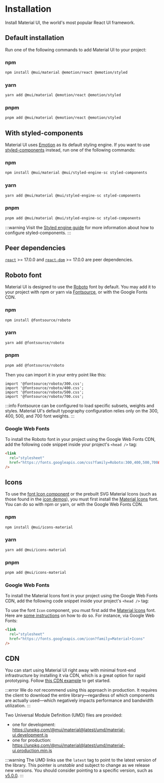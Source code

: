 # Installation

<p class="description">Install Material UI, the world's most popular React UI framework.</p>

## Default installation

Run one of the following commands to add Material UI to your project:

### npm

```sh
npm install @mui/material @emotion/react @emotion/styled
```

### yarn

```sh
yarn add @mui/material @emotion/react @emotion/styled
```

### pnpm

```sh
pnpm add @mui/material @emotion/react @emotion/styled

```

## With styled-components

Material UI uses [Emotion](https://emotion.sh/) as its default styling engine.
If you want to use [styled-components](https://styled-components.com/) instead, run one of the following commands:

### npm

```sh
npm install @mui/material @mui/styled-engine-sc styled-components
```

### yarn

```sh
yarn add @mui/material @mui/styled-engine-sc styled-components
```

### pnpm 
```sh
pnpm add @mui/material @mui/styled-engine-sc styled-components
```

:::warning
Visit the [Styled engine guide](/material-ui/guides/styled-engine/) for more information about how to configure styled-components.
:::

## Peer dependencies

<!-- #react-peer-version -->

[`react`](https://www.npmjs.com/package/react) >= 17.0.0 and [`react-dom`](https://www.npmjs.com/package/react-dom) >= 17.0.0 are peer dependencies.

## Roboto font

Material UI is designed to use the [Roboto](https://fonts.google.com/specimen/Roboto)
font by default.
You may add it to your project with npm or yarn via [Fontsource](https://fontsource.org/), or with the Google Fonts CDN.

### npm

```sh
npm install @fontsource/roboto
```

### yarn

```sh
yarn add @fontsource/roboto
```

### pnpm

```sh
pnpm add @fontsource/roboto
```

Then you can import it in your entry point like this:

```tsx
import '@fontsource/roboto/300.css';
import '@fontsource/roboto/400.css';
import '@fontsource/roboto/500.css';
import '@fontsource/roboto/700.css';
```

:::info
Fontsource can be configured to load specific subsets, weights and styles. Material UI's default typography configuration relies only on the 300, 400, 500, and 700 font weights.
:::

### Google Web Fonts

To install the Roboto font in your project using the Google Web Fonts CDN, add the following code snippet inside your project's `<head />` tag:

```html
<link
  rel="stylesheet"
  href="https://fonts.googleapis.com/css?family=Roboto:300,400,500,700&display=swap"
/>
```

## Icons

To use the [font Icon component](/material-ui/icons/#icon-font-icons) or the prebuilt SVG Material Icons (such as those found in the [icon demos](/material-ui/icons/)), you must first install the [Material Icons](https://fonts.google.com/icons?icon.set=Material+Icons) font.
You can do so with npm or yarn, or with the Google Web Fonts CDN.

### npm

```sh
npm install @mui/icons-material
```

### yarn

```sh
yarn add @mui/icons-material
```
### pnpm

```sh
pnpm add @mui/icons-material
```

### Google Web Fonts

To install the Material Icons font in your project using the Google Web Fonts CDN, add the following code snippet inside your project's `<head />` tag:

To use the font `Icon` component, you must first add the [Material Icons](https://fonts.google.com/icons?icon.set=Material+Icons) font.
Here are [some instructions](/material-ui/icons/#icon-font-icons)
on how to do so.
For instance, via Google Web Fonts:

```html
<link
  rel="stylesheet"
  href="https://fonts.googleapis.com/icon?family=Material+Icons"
/>
```

## CDN

You can start using Material UI right away with minimal front-end infrastructure by installing it via CDN, which is a great option for rapid prototyping.
Follow [this CDN example](https://github.com/mui/material-ui/tree/master/examples/material-via-cdn) to get started.

:::error
We do _not_ recommend using this approach in production.
It requires the client to download the entire library—regardless of which components are actually used—which negatively impacts performance and bandwidth utilization.
:::

Two Universal Module Definition (UMD) files are provided:

- one for development: https://unpkg.com/@mui/material@latest/umd/material-ui.development.js
- one for production: https://unpkg.com/@mui/material@latest/umd/material-ui.production.min.js

:::warning
The UMD links use the `latest` tag to point to the latest version of the library.
This pointer is _unstable_ and subject to change as we release new versions.
You should consider pointing to a specific version, such as [v5.0.0](https://unpkg.com/@mui/material@5.0.0/umd/material-ui.development.js).
:::

